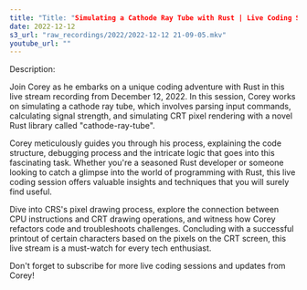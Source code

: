 ```yaml
---
title: "Title: "Simulating a Cathode Ray Tube with Rust | Live Coding Session with Corey"
date: 2022-12-12
s3_url: "raw_recordings/2022/2022-12-12 21-09-05.mkv"
youtube_url: ""
---
```



Description:

Join Corey as he embarks on a unique coding adventure with Rust in this live stream recording from December 12, 2022. In this session, Corey works on simulating a cathode ray tube, which involves parsing input commands, calculating signal strength, and simulating CRT pixel rendering with a novel Rust library called "cathode-ray-tube". 

Corey meticulously guides you through his process, explaining the code structure, debugging process and the intricate logic that goes into this fascinating task. Whether you're a seasoned Rust developer or someone looking to catch a glimpse into the world of programming with Rust, this live coding session offers valuable insights and techniques that you will surely find useful.

Dive into CRS's pixel drawing process, explore the connection between CPU instructions and CRT drawing operations, and witness how Corey refactors code and troubleshoots challenges. Concluding with a successful printout of certain characters based on the pixels on the CRT screen, this live stream is a must-watch for every tech enthusiast.

Don't forget to subscribe for more live coding sessions and updates from Corey!
